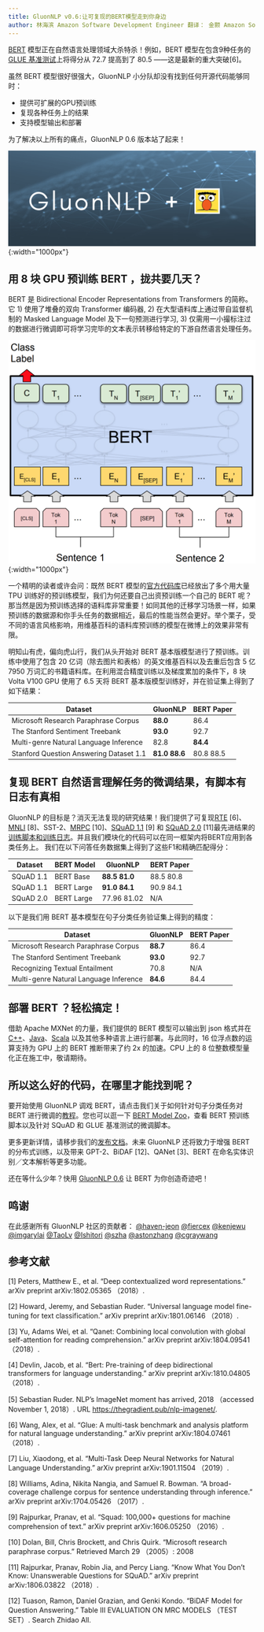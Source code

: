 ```yaml
---
title: GluonNLP v0.6:让可复现的BERT模型走到你身边
author: 林海滨 Amazon Software Development Engineer 翻译： 金颢 Amazon Software Development Engineer
---
```


[BERT](https://arxiv.org/abs/1810.04805) 模型正在自然语言处理领域大杀特杀！例如，BERT 模型在包含9种任务的[ GLUE 基准测试](https://gluebenchmark.com/leaderboard)上将得分从 72.7 提高到了 80.5 ——这是最新的重大突破[6]。

虽然 BERT 模型很好很强大，GluonNLP 小分队却没有找到任何开源代码能够同时：
- 提供可扩展的GPU预训练
- 复现各种任务上的结果
- 支持模型输出和部署

为了解决以上所有的痛点，GluonNLP 0.6 版本站了起来！

![](../img/gluon-nlp-bert.png){:width="1000px"}

## 用 8 块 GPU 预训练 BERT ，拢共要几天？

BERT 是 Bidirectional Encoder Representations from Transformers 的简称。它 1) 使用了堆叠的双向 Transformer 编码器, 2) 在大型语料库上通过带自监督机制的 Masked Language Model 及下一句预测进行学习, 3) 仅需用一小撮标注过的数据进行微调即可将学习完毕的文本表示转移给特定的下游自然语言处理任务。

![](../img/bert.png){:width="1000px"}

一个精明的读者或许会问：既然 BERT 模型的[官方代码库](https://github.com/google-research/bert/)已经放出了多个用大量 TPU 训练好的预训练模型，我们为何还要自己出资预训练一个自己的 BERT 呢？那当然是因为预训练选择的语料库非常重要！如同其他的迁移学习场景一样，如果预训练的数据源和你手头任务的数据相近，最后的性能当然会更好。举个栗子，受不同的语言风格影响，用维基百科的语料库预训练的模型在微博上的效果非常有限。

明知山有虎，偏向虎山行，我们从头开始对 BERT 基本版模型进行了预训练。训练中使用了包含 20 亿词（除去图片和表格）的英文维基百科以及去重后包含 5 亿 7950 万词汇的书籍语料库。在利用混合精度训练以及梯度累加的条件下，8 块 Volta V100 GPU 使用了 6.5 天将 BERT 基本版模型训练好，并在验证集上得到了如下结果：

| Dataset                                 | GluonNLP     |  BERT Paper  |
|-----------------------------------------|--------------|--------------|
| Microsoft Research Paraphrase Corpus    | **88.0**     |  86.4        |
| The Stanford Sentiment Treebank         | **93.0**     |  92.7        |
| Multi-genre Natural Language Inference  | 82.8         |  **84.4**    |
| Stanford Question Answering Dataset 1.1 | **81.0 88.6**|  80.8 88.5   |

## 复现 BERT 自然语言理解任务的微调结果，有脚本有日志有真相

GluonNLP 的目标是？消灭无法复现的研究结果！我们提供了可复现[RTE](https://arxiv.org/abs/1804.07461) [6]、[MNLI](http://aclweb.org/anthology/N18-1101) [8]、SST-2、[MRPC](https://www.microsoft.com/en-us/download/details.aspx?id=52398) [10]、[SQuAD 1.1](https://rajpurkar.github.io/SQuAD-explorer/explore/1.1/dev/) [9] 和 [SQuAD 2.0](https://rajpurkar.github.io/SQuAD-explorer/explore/v2.0/dev/) [11]最先进结果的[训练脚本和训练日志](http://gluon-nlp.mxnet.io/model_zoo/bert/index.html#bert-for-sentence-classification-on-glue-tasks)。并且我们模块化的代码可以在同一框架内将BERT应用到各类任务上。
我们在以下问答任务数据集上得到了这些F1和精确匹配得分：

| Dataset   | BERT Model | GluonNLP       |  BERT Paper  |
|-----------|------------|----------------|--------------|
| SQuAD 1.1 | BERT Base  | **88.5 81.0**  | 88.5 80.8    |
| SQuAD 1.1 | BERT Large | **91.0 84.1**  | 90.9 84.1    |
| SQuAD 2.0 | BERT Large | 77.96 81.02    | N/A          |

以下是我们用 BERT 基本模型在句子分类任务验证集上得到的精度：

| Dataset                                | GluonNLP | BERT Paper |
|----------------------------------------|----------|------------|
| Microsoft Research Paraphrase Corpus   | **88.7** |    86.4    |
| The Stanford Sentiment Treebank        | **93.0** |    92.7    |
| Recognizing Textual Entailment         | 70.8     |    N/A     |
| Multi-genre Natural Language Inference | **84.6** |    84.4    |

## 部署 BERT ？轻松搞定！
借助 Apache MXNet 的力量，我们提供的 BERT 模型可以输出到 json 格式并在 [C++](https://github.com/apache/incubator-mxnet/tree/master/cpp-package/example/inference)、[Java](https://medium.com/apache-mxnet/introducing-java-apis-for-deep-learning-inference-with-apache-mxnet-8406a698fa5a)、[Scala](https://medium.com/apache-mxnet/image-classification-with-mxnet-scala-inference-api-8ab6ce1bbccf) 以及其他多种语言上进行部署。与此同时，16 位浮点数的运算支持为 GPU 上的 BERT 推断带来了约 2x 的加速。CPU 上的 8 位整数模型量化正在施工中，敬请期待。

## 所以这么好的代码，在哪里才能找到呢？
要开始使用 GluonNLP 调戏 BERT，请点击我们关于如何针对句子分类任务对 BERT 进行微调的[教程](https://gluon-nlp.mxnet.io/examples/sentence_embedding/bert.html)。您也可以逛一下 [BERT Model Zoo](https://gluon-nlp.mxnet.io/model_zoo/bert/index.html)，查看 BERT 预训练脚本以及针对 SQuAD 和 GLUE 基准测试的微调脚本。

更多更新详情，请移步我们的[发布文档](https://github.com/dmlc/gluon-nlp/releases)。未来 GluonNLP 还将致力于增强 BERT 的分布式训练，以及带来 GPT-2、BiDAF [12]、QANet [3]、BERT 在命名实体识别／文本解析等更多功能。

还在等什么少年？快用 [GluonNLP 0.6](http://gluon-nlp.mxnet.io/) 让 BERT 为你创造奇迹吧！

## 鸣谢
在此感谢所有 GluonNLP 社区的贡献者： [@haven-jeon](https://github.com/haven-jeon) [@fiercex](https://github.com/fiercex) [@kenjewu](https://github.com/kenjewu) [@imgarylai](https://github.com/imgarylai) [@TaoLv](https://github.com/TaoLv) [@Ishitori](https://github.com/Ishitori) [@szha](https://github.com/szha) [@astonzhang](https://github.com/astonzhang) [@cgraywang](https://github.com/cgraywang)

## 参考文献
[1] Peters, Matthew E., et al. “Deep contextualized word representations.” arXiv preprint arXiv:1802.05365 （2018）.

[2] Howard, Jeremy, and Sebastian Ruder. “Universal language model fine-tuning for text classification.” arXiv preprint arXiv:1801.06146 （2018）.

[3] Yu, Adams Wei, et al. “Qanet: Combining local convolution with global self-attention for reading comprehension.” arXiv preprint arXiv:1804.09541 （2018）.

[4] Devlin, Jacob, et al. “Bert: Pre-training of deep bidirectional transformers for language understanding.” arXiv preprint arXiv:1810.04805 （2018）.

[5] Sebastian Ruder. NLP’s ImageNet moment has arrived, 2018 （accessed November 1, 2018）. URL https://thegradient.pub/nlp-imagenet/.

[6] Wang, Alex, et al. “Glue: A multi-task benchmark and analysis platform for natural language understanding.” arXiv preprint arXiv:1804.07461 （2018）.

[7] Liu, Xiaodong, et al. “Multi-Task Deep Neural Networks for Natural Language Understanding.” arXiv preprint arXiv:1901.11504 （2019）.

[8] Williams, Adina, Nikita Nangia, and Samuel R. Bowman. “A broad-coverage challenge corpus for sentence understanding through inference.” arXiv preprint arXiv:1704.05426 （2017）.

[9] Rajpurkar, Pranav, et al. “Squad: 100,000+ questions for machine comprehension of text.” arXiv preprint arXiv:1606.05250 （2016）.

[10] Dolan, Bill, Chris Brockett, and Chris Quirk. “Microsoft research paraphrase corpus.” Retrieved March 29 （2005）: 2008

[11] Rajpurkar, Pranav, Robin Jia, and Percy Liang. “Know What You Don’t Know: Unanswerable Questions for SQuAD.” arXiv preprint arXiv:1806.03822 （2018）.

[12] Tuason, Ramon, Daniel Grazian, and Genki Kondo. “BiDAF Model for Question Answering.” Table III EVALUATION ON MRC MODELS （TEST SET）. Search Zhidao All.
